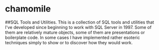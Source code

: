 # chamomile
##SQL Tools and Utilities. 
This is a collection of SQL tools and utilities that I've developed since beginning to work with SQL Server in 1997. Some of them are relatively mature objects, some of them are presentations or boilerplate code. In some cases I have implemented rather esoteric techniques simply to show or to discover how they would work.
